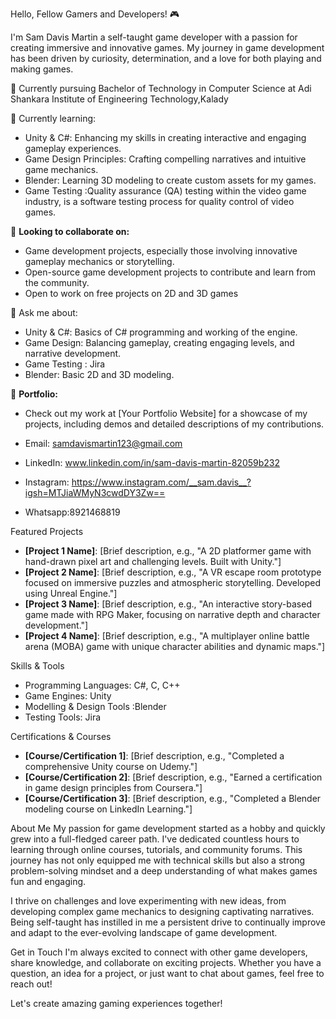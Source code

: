  Hello, Fellow Gamers and Developers! 🎮

I'm Sam Davis Martin a self-taught game developer with a passion for creating immersive and innovative games. My journey in game development has been driven by curiosity, determination, and a love for both playing and making games.

🔭 Currently pursuing Bachelor of Technology in Computer Science at Adi Shankara Institute of Engineering Technology,Kalady

🌱 Currently learning:
- Unity & C#: Enhancing my skills in creating interactive and engaging gameplay experiences.
- Game Design Principles: Crafting compelling narratives and intuitive game mechanics.
- Blender: Learning 3D modeling to create custom assets for my games.
- Game Testing :Quality assurance (QA) testing within the video game industry, is a software testing process for quality control of video games.

👯 **Looking to collaborate on:** 
- Game development projects, especially those involving innovative gameplay mechanics or storytelling.
- Open-source game development projects to contribute and learn from the community.
- Open to work on free projects on 2D and 3D games

💬 Ask me about:
- Unity & C#: Basics of C# programming and working of the engine.
- Game Design: Balancing gameplay, creating engaging levels, and narrative development.
- Game Testing : Jira 
- Blender: Basic 2D and 3D modeling.

🎨 **Portfolio:** 
- Check out my work at [Your Portfolio Website] for a showcase of my projects, including demos and detailed descriptions of my contributions.

- Email: samdavismartin123@gmail.com
- LinkedIn: www.linkedin.com/in/sam-davis-martin-82059b232
- Instagram: https://www.instagram.com/__sam.davis__?igsh=MTJiaWMyN3cwdDY3Zw==
- Whatsapp:8921468819

Featured Projects
- **[Project 1 Name]**: [Brief description, e.g., "A 2D platformer game with hand-drawn pixel art and challenging levels. Built with Unity."]
- **[Project 2 Name]**: [Brief description, e.g., "A VR escape room prototype focused on immersive puzzles and atmospheric storytelling. Developed using Unreal Engine."]
- **[Project 3 Name]**: [Brief description, e.g., "An interactive story-based game made with RPG Maker, focusing on narrative depth and character development."]
- **[Project 4 Name]**: [Brief description, e.g., "A multiplayer online battle arena (MOBA) game with unique character abilities and dynamic maps."]

 Skills & Tools
- Programming Languages: C#, C, C++
- Game Engines: Unity
- Modelling & Design Tools :Blender
- Testing Tools: Jira

 Certifications & Courses
- **[Course/Certification 1]**: [Brief description, e.g., "Completed a comprehensive Unity course on Udemy."]
- **[Course/Certification 2]**: [Brief description, e.g., "Earned a certification in game design principles from Coursera."]
- **[Course/Certification 3]**: [Brief description, e.g., "Completed a Blender modeling course on LinkedIn Learning."]

 About Me
My passion for game development started as a hobby and quickly grew into a full-fledged career path. I've dedicated countless hours to learning through online courses, tutorials, and community forums. This journey has not only equipped me with technical skills but also a strong problem-solving mindset and a deep understanding of what makes games fun and engaging.

I thrive on challenges and love experimenting with new ideas, from developing complex game mechanics to designing captivating narratives. Being self-taught has instilled in me a persistent drive to continually improve and adapt to the ever-evolving landscape of game development.

 Get in Touch
I'm always excited to connect with other game developers, share knowledge, and collaborate on exciting projects. Whether you have a question, an idea for a project, or just want to chat about games, feel free to reach out!

Let's create amazing gaming experiences together!
